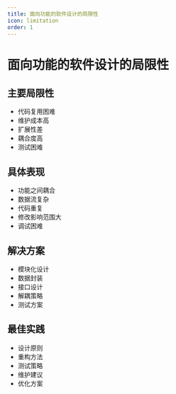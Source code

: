 ```yaml
---
title: 面向功能的软件设计的局限性
icon: limitation
order: 1
---
```


# 面向功能的软件设计的局限性

## 主要局限性
- 代码复用困难
- 维护成本高
- 扩展性差
- 耦合度高
- 测试困难

## 具体表现
- 功能之间耦合
- 数据流复杂
- 代码重复
- 修改影响范围大
- 调试困难

## 解决方案
- 模块化设计
- 数据封装
- 接口设计
- 解耦策略
- 测试方案

## 最佳实践
- 设计原则
- 重构方法
- 测试策略
- 维护建议
- 优化方案
